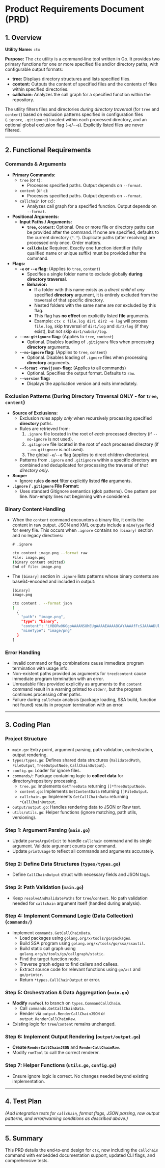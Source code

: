 # Product Requirements Document (PRD)

## 1. Overview

**Utility Name:** `ctx`

**Purpose:**
The `ctx` utility is a command‑line tool written in Go. It provides two primary functions for one or more specified
file and/or directory paths, with configurable output formats:

- **tree:** Displays directory structures and lists specified files.
- **content:** Outputs the content of specified files and the contents of files within specified directories.
- **callchain:** Analyzes the call graph for a specified function within the repository.

The utility filters files and directories *during directory traversal* (for `tree` and `content`) based on exclusion
patterns specified in configuration files (`.ignore`, `.gitignore`) located within each processed directory, and an
optional global exclusion flag (`-e`/`--e`). Explicitly listed files are never filtered.

---

## 2. Functional Requirements

### Commands & Arguments

- **Primary Commands:**
    - `tree` (or `t`):
        - Processes specified paths. Output depends on `--format`.
    - `content` (or `c`):
        - Processes specified paths. Output depends on `--format`.
    - `callchain` (or `cc`):
        - Analyzes call graph for a specified function. Output depends on `--format`.
- **Positional Arguments:**
    - **Input Paths / Arguments:**
        - **`tree`, `content`:** Optional. One or more file or directory paths can be provided after the command. If
          none
          are specified, defaults to the current directory (`"."`). Duplicate paths (after resolving) are processed only
          once. Order matters.
        - **`callchain`:** Required. Exactly one function identifier (fully qualified name or unique suffix) must be
          provided after the command.
- **Flags:**
    - **`-e` or `--e` flag:** (Applies to `tree`, `content`)
        - Specifies a single folder name to exclude globally **during directory traversal**.
        - **Behavior:**
            - If a folder with this name exists as a *direct child* of *any* specified **directory** argument, it is
              entirely excluded from the traversal of that specific directory.
            - Nested folders with the same name are *not* excluded by this flag.
            - This flag has **no effect** on explicitly listed **file** arguments.
            - Example: `ctx c file.log dir1 dir2 -e log` will process `file.log`, skip traversal of `dir1/log` and
              `dir2/log` (if they exist), but not skip `dir1/subdir/log`.
    - **`--no-gitignore` flag:** (Applies to `tree`, `content`)
        - Optional. Disables loading of `.gitignore` files when processing **directory** arguments.
    - **`--no-ignore` flag:** (Applies to `tree`, `content`)
        - Optional. Disables loading of `.ignore` files when processing **directory** arguments.
    - **`--format <raw|json>` flag:** (Applies to all commands)
        - Optional. Specifies the output format. Defaults to `raw`.
    - **`--version` flag:**
        - Displays the application version and exits immediately.

### Exclusion Patterns (During Directory Traversal ONLY - for `tree`, `content`)

- **Source of Exclusions:**
    - Exclusion rules apply *only* when recursively processing specified **directory** paths.
    - Rules are retrieved from:
        1. `.ignore` file located in the root of *each* processed directory (if `--no-ignore` is not used).
        2. `.gitignore` file located in the root of *each* processed directory (if `--no-gitignore` is not used).
        3. The global `-e`/`--e` flag (applies to direct children directories).
    - Patterns from `.ignore` and `.gitignore` within a specific directory are combined and deduplicated for processing
      the traversal of *that directory only*.
- **Scope:**
    - Ignore rules **do not** filter explicitly listed **file** arguments.
- **`.ignore` / `.gitignore` File Format:**
    - Uses standard Gitignore semantics (glob patterns). One pattern per line. Non-empty lines not beginning with `#`
      considered.

### Binary Content Handling

- When the `content` command encounters a binary file, it omits the content in raw output. JSON and XML outputs include a `mimeType` field for every file. This occurs when `.ignore` contains no `[binary]` section and no legacy directives:

  ```
  # .ignore
  ```

  ```bash
  ctx content image.png --format raw
  File: image.png
  (binary content omitted)
  End of file: image.png
  ```

- The `[binary]` section in `.ignore` lists patterns whose binary contents are base64-encoded and included in output:

  ```
  [binary]
  image.png
  ```

  ```bash
  ctx content . --format json
  [
    {
      "path": "image.png",
      "type": "binary",
      "content": "iVBORw0KGgoAAAANSUhEUgAAAAEAAAABCAYAAAAfFcSJAAAADUlEQVR42mP8/5+hHgAHggJ/PdpvJwAAAABJRU5ErkJggg==",
      "mimeType": "image/png"
    }
  ]
  ```

### Error Handling

- Invalid command or flag combinations cause immediate program termination with usage info.
- Non-existent paths provided as arguments for `tree`/`content` cause immediate program termination with an error.
- Unreadable files provided explicitly as arguments to the `content` command result in a warning printed to `stderr`,
  but the program continues processing other paths.
- Failure during `callchain` analysis (package loading, SSA build, function not found) results in program termination
  with an error.

---

## 3. Coding Plan

### Project Structure

- `main.go`: Entry point, argument parsing, path validation, orchestration, output rendering.
- `types/types.go`: Defines shared data structures (`ValidatedPath`, `FileOutput`, `TreeOutputNode`,
  `CallChainOutput`).
- `config.go`: Loader for ignore files.
- `commands/`: Package containing logic to **collect data** for directory/repository processing.
    - `tree.go`: Implements `GetTreeData` returning `[]*TreeOutputNode`.
    - `content.go`: Implements `GetContentData` returning `[]FileOutput`.
    - `callchain.go`: Implements `GetCallChainData` returning `*CallChainOutput`.
- `output/output.go`: Handles rendering data to JSON or Raw text.
- `utils/utils.go`: Helper functions (ignore matching, path utils, versioning).

### Step 1: Argument Parsing (`main.go`)

- Update `parseArgsOrExit` to handle `callchain` command and its single argument. Validate argument counts per command.
- Update `printUsage` to reflect all commands and arguments accurately.

### Step 2: Define Data Structures (`types/types.go`)

- Define `CallChainOutput` struct with necessary fields and JSON tags.

### Step 3: Path Validation (`main.go`)

- Keep `resolveAndValidatePaths` for `tree`/`content`. No path validation needed for `callchain` argument itself
  (handled during analysis).

### Step 4: Implement Command Logic (Data Collection) (`commands/`)

- Implement `commands.GetCallChainData`.
    - Load packages using `golang.org/x/tools/go/packages`.
    - Build SSA program using `golang.org/x/tools/go/ssa/ssautil`.
    - Build static call graph using `golang.org/x/tools/go/callgraph/static`.
    - Find the target function node.
    - Traverse graph edges to find callers and callees.
    - Extract source code for relevant functions using `go/ast` and `go/printer`.
    - Return `*types.CallChainOutput` or error.

### Step 5: Orchestration & Data Aggregation (`main.go`)

- **Modify `runTool`** to branch on `types.CommandCallChain`.
    - Call `commands.GetCallChainData`.
    - Render via `output.RenderCallChainJSON` or `output.RenderCallChainRaw`.
- Existing logic for `tree`/`content` remains unchanged.

### Step 6: Implement Output Rendering (`output/output.go`)

- **Create `RenderCallChainJSON`** and **`RenderCallChainRaw`**.
- Modify `runTool` to call the correct renderer.

### Step 7: Helper Functions (`utils.go`, `config.go`)

- Ensure ignore logic is correct. No changes needed beyond existing implementation.

---

## 4. Test Plan

*(Add integration tests for `callchain`, format flags, JSON parsing, raw output patterns, and error/warning conditions
as described above.)*

---

## 5. Summary

This PRD details the end‑to‑end design for `ctx`, now including the `callchain` command with embedded documentation
support, updated CLI flags, and comprehensive tests.
